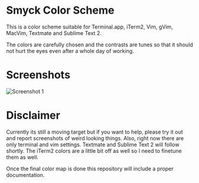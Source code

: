 # Smyck Color Scheme

This is a color scheme suitable for Terminal.app, iTerm2, Vim, gVim,
MacVim, Textmate and Sublime Text 2.

The colors are carefully chosen and the contrasts are tunes so that it
should not hurt the eyes even after a whole day of working.

# Screenshots

![Screenshot 1](http://smyck.org/smyck/color_1.jpg)

# Disclaimer

Currently its still a moving target but if you want to help, please try
it out and report screenshots of weird looking things. Also, right now
there are only terminal and vim settings. Textmate and Sublime Text 2
will follow shortly. The iTerm2 colors are a little bit off as well so I
need to finetune them as well.

Once the final color map is done this repository will include a proper
documentation.


